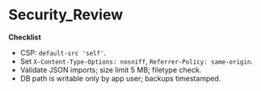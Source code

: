 # Security_Review
**Checklist**
- CSP: `default-src 'self'`.
- Set `X-Content-Type-Options: nosniff`, `Referrer-Policy: same-origin`.
- Validate JSON imports; size limit 5 MB; filetype check.
- DB path is writable only by app user; backups timestamped.
